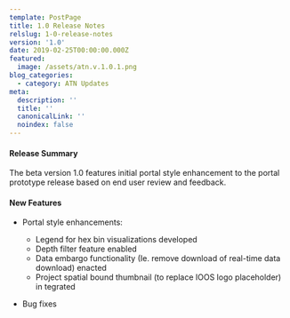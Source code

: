 ```yaml
---
template: PostPage
title: 1.0 Release Notes
relslug: 1-0-release-notes
version: '1.0'
date: 2019-02-25T00:00:00.000Z
featured:
  image: /assets/atn.v.1.0.1.png
blog_categories:
  - category: ATN Updates
meta:
  description: ''
  title: ''
  canonicalLink: ''
  noindex: false
---
```

#### Release Summary

The beta version 1.0 features initial portal style enhancement to the portal prototype release based on end user review and feedback.


#### New Features

* Portal style enhancements:
  * Legend for hex bin visualizations developed
  * Depth filter feature enabled
  * Data embargo functionality (Ie. remove download of real-time data download) enacted
  * Project spatial bound thumbnail (to replace IOOS logo placeholder) in
tegrated

*  Bug fixes
